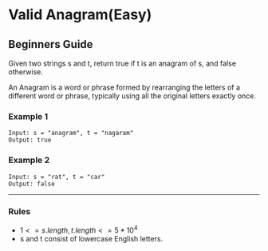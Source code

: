 # Valid Anagram(Easy)

## Beginners Guide

Given two strings s and t, return true if t is an anagram of s, and false otherwise.

An Anagram is a word or phrase formed by rearranging the letters of a different word or phrase, typically using all the original letters exactly once.

### Example 1

```go=
Input: s = "anagram", t = "nagaram"
Output: true
```

### Example 2

```go=
Input: s = "rat", t = "car"
Output: false
```

---

### Rules

* $1 <= s.length, t.length <= 5 * 10^4$
* s and t consist of lowercase English letters.
